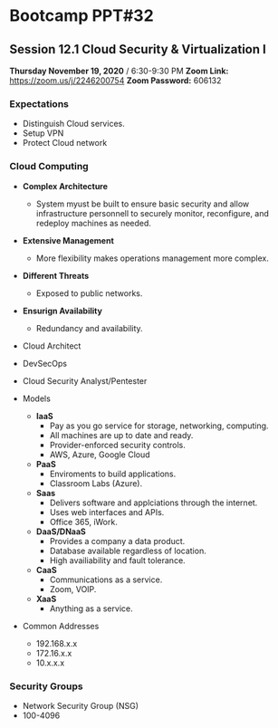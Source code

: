# Bootcamp PPT#32
## Session 12.1 Cloud Security & Virtualization I
**Thursday November 19, 2020** / 6:30-9:30 PM
**Zoom Link:** https://zoom.us/j/2246200754 
**Zoom Password:** 606132

### Expectations

- Distinguish Cloud services.
- Setup VPN
- Protect Cloud network

### Cloud Computing

- **Complex Architecture**
  - System myust be built to ensure basic security and allow infrastructure personnell to securely monitor, reconfigure, and redeploy machines as needed.
- **Extensive Management**
  - More flexibility makes operations management more complex.
- **Different Threats**
  - Exposed to public networks.
- **Ensurign Availability** 
  - Redundancy and availability. 
- Cloud Architect
- DevSecOps
- Cloud Security Analyst/Pentester

- Models
  - **IaaS**
    - Pay as you go service for storage, networking, computing.
    - All machines are up to date and ready.
    - Provider-enforced security controls.
    - AWS, Azure, Google Cloud
  - **PaaS**
    - Enviroments to build applications.
    - Classroom Labs (Azure).
  - **Saas**
    - Delivers software and applciations through the internet.
    - Uses web interfaces and APIs.
    - Office 365, iWork.
  - **DaaS/DNaaS**
    - Provides a company a data product.
    - Database available regardless of location.
    - High availiability and fault tolerance.
  - **CaaS**
    - Communications as a service.
    - Zoom, VOIP.
  - **XaaS**
    - Anything as a service.
- Common Addresses
  - 192.168.x.x
  - 172.16.x.x
  - 10.x.x.x

### Security Groups

- Network Security Group (NSG)
- 100-4096

